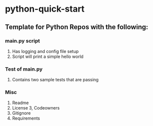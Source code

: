 # python-quick-start
## Template for Python Repos with the following:

### main.py script
1. Has logging and config file setup
2. Script will print a simple hello world

### Test of main.py
1. Contains two sample tests that are passing

### Misc
1. Readme
2. License
3, Codeowners
4. Gitignore
5. Requirements 
